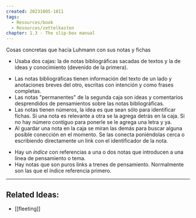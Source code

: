 ```yaml
---
created: 20231005-1011
tags:
  - Resources/book
  - Resources/zettelkasten
chapter: 1.3 - The slip-box manual
---
```

Cosas concretas que hacía Luhmann con sus notas y fichas

* Usaba dos cajas: la de notas bibliográficas sacadas de textos y la de ideas y conocimiento (devenido de la primera).
- Las notas bibliográficas tienen información del texto de un lado y anotaciones breves del otro, escritas con intención y como frases completas.
- Las notas "permanentes" de la segunda caja son ideas y comentarios desprendidos de pensamientos sobre las notas bibliográficas.
- Las notas tienen números, la idea es que sean sólo para identificar fichas. Si una nota es relevante a otra se la agrega detrás en la caja. Si no hay número contíguo para ponerle se le agrega una letra y ya.
- Al guardar una nota en la caja se miran las demás para buscar alguna posible conección en el momento. Se las conecta poniéndolas cerca o escribiendo directamente un link con el identificador de la nota.
* Hay un *índice* con referencias a una o dos notas que introducen a una linea de pensamiento o tema.
* Hay notas que son puros links a trenes de pensamiento. Normalmente son las que el índice referencia primero.

---
## Related Ideas:
* [[fleeting]]
